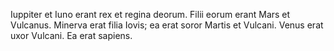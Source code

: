 

Iuppiter et Iuno erant rex et regina deorum.
Filii eorum erant Mars et Vulcanus.
Minerva erat filia Iovis; ea erat soror Martis et Vulcani.
Venus erat uxor Vulcani.
Ea erat sapiens.

